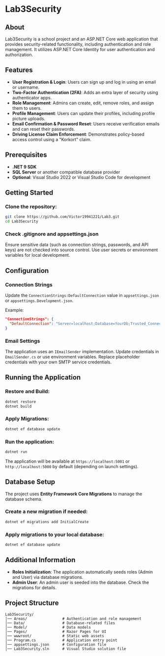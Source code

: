 # Lab3Security

## About

Lab3Security is a school project and an ASP.NET Core web application that provides security-related functionality, including authentication and role management. It utilizes ASP.NET Core Identity for user authentication and authorization.


## Features

- **User Registration & Login**: Users can sign up and log in using an email or username.
- **Two-Factor Authentication (2FA)**: Adds an extra layer of security using authenticator apps.
- **Role Management**: Admins can create, edit, remove roles, and assign them to users.
- **Profile Management**: Users can update their profiles, including profile picture uploads.
- **Email Confirmation & Password Reset**: Users receive verification emails and can reset their passwords.
- **Driving License Claim Enforcement**: Demonstrates policy-based access control using a "Korkort" claim.

## Prerequisites

- **.NET 9 SDK**
- **SQL Server** or another compatible database provider
- **Optional**: Visual Studio 2022 or Visual Studio Code for development

## Getting Started

### Clone the repository:

```sh
git clone https://github.com/Victor19941221/Lab3.git
cd Lab3Security
```

### Check .gitignore and appsettings.json
Ensure sensitive data (such as connection strings, passwords, and API keys) are not checked into source control. Use user secrets or environment variables for local development.

## Configuration

### Connection Strings
Update the `ConnectionStrings:DefaultConnection` value in `appsettings.json` or `appsettings.Development.json`.

Example:

```json
"ConnectionStrings": {
  "DefaultConnection": "Server=localhost;Database=YourDb;Trusted_Connection=True;TrustServerCertificate=True;"
}
```

### Email Settings
The application uses an `IEmailSender` implementation. Update credentials in `EmailSender.cs` or use environment variables. Replace placeholder credentials with your own SMTP service credentials.

## Running the Application

### Restore and Build:
```sh
dotnet restore
dotnet build
```

### Apply Migrations:
```sh
dotnet ef database update
```

### Run the application:
```sh
dotnet run
```

The application will be available at `https://localhost:5001` or `http://localhost:5000` by default (depending on launch settings).

## Database Setup

The project uses **Entity Framework Core Migrations** to manage the database schema.

### Create a new migration if needed:
```sh
dotnet ef migrations add InitialCreate
```

### Apply migrations to your local database:
```sh
dotnet ef database update
```

## Additional Information

- **Roles Initialization**: The application automatically seeds roles (Admin and User) via database migrations.
- **Admin User**: An admin user is seeded into the database. Check the migrations for details.

## Project Structure

```
Lab3Security/
│── Areas/                # Authentication and role management
│── Data/                 # Database-related files
│── Model/                # Data models
│── Pages/                # Razor Pages for UI
│── wwwroot/              # Static web assets
│── Program.cs            # Application entry point
│── appsettings.json      # Configuration file
│── Lab3Security.sln      # Visual Studio solution file
```


